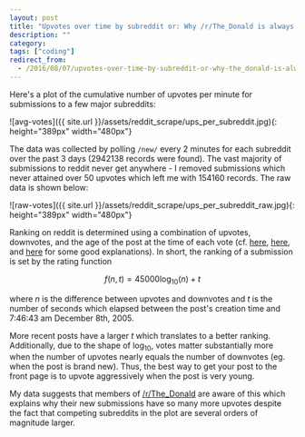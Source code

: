 ```yaml
---
layout: post
title: "Upvotes over time by subreddit or: Why /r/The_Donald is always on the front page"
description: ""
category:
tags: ["coding"]
redirect_from:
  - /2016/08/07/upvotes-over-time-by-subreddit-or-why-the_donald-is-always-on-the-front-page-of-reddit/
---
```






Here's a plot of the cumulative number of upvotes per minute for submissions to a few major subreddits:

![avg-votes]({{ site.url }}/assets/reddit_scrape/ups_per_subreddit.jpg){: height="389px" width="480px"}

<!--more-->

The data was collected by polling `/new/` every 2 minutes for each subreddit over the past 3 days (2942138 records were found). The vast majority of submissions to reddit never get anywhere - I removed submissions which never attained over 50 upvotes which left me with 154160 records. The raw data is shown below:

![raw-votes]({{ site.url }}/assets/reddit_scrape/ups_per_subreddit_raw.jpg){: height="389px" width="480px"}

Ranking on reddit is determined using a combination of upvotes, downvotes, and the age of the post at the time of each vote (cf. [here](https://medium.com/hacking-and-gonzo/how-reddit-ranking-algorithms-work-ef111e33d0d9#.2t9s2cn3k), [here](http://scienceblogs.com/builtonfacts/2013/01/16/the-mathematics-of-reddit-rankings-or-how-upvotes-are-time-travel/), and [here](https://web.archive.org/web/20160407110929/http://www.redditblog.com/2009/10/reddits-new-comment-sorting-system.html) for some good explanations). In short, the ranking of a submission is set by the rating function

$$
\begin{equation*}
f(n,t) = 45000\log_{10}(n) + t
\end{equation*}
$$

where $n$ is the difference between upvotes and downvotes and $t$ is the number of seconds which elapsed between the post's creation time and 7:46:43 am December 8th, 2005.

More recent posts have a larger $t$ which translates to a better ranking. Additionally, due to the shape of $\log_{10}$, votes matter substantially more when the number of upvotes nearly equals the number of downvotes (eg. when the post is brand new). Thus, the best way to get your post to the front page is to upvote aggressively when the post is very young.

My data suggests that members of [/r/The_Donald](https://www.reddit.com/r/The_Donald/comments/4oo3up/the_new_algorithm_is_a_totally_impartial_and_fair/) are aware of this which explains why their new submissions have so many more upvotes despite the fact that competing subreddits in the plot are several orders of magnitude larger.
